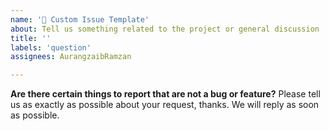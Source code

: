 ```yaml
---
name: '🤔 Custom Issue Template'
about: Tell us something related to the project or general discussion
title: ''
labels: 'question'
assignees: AurangzaibRamzan

---
```


**Are there certain things to report that are not a bug or feature?**
Please tell us as exactly as possible about your request, thanks.
We will reply as soon as possible.
